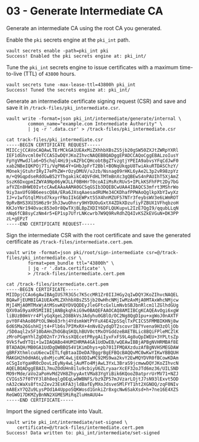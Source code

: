 # 03 - Generate Intermediate CA

#### 

Generate an intermediate CA using the root CA you generated.

Enable the ```pki``` secrets engine at the ```pki_int``` path.

```
vault secrets enable -path=pki_int pki
Success! Enabled the pki secrets engine at: pki_int/
```

Tune the ```pki_int``` secrets engine to issue certificates with a maximum time-to-live (TTL) of ```43800``` hours.

```
vault secrets tune -max-lease-ttl=43800h pki_int
Success! Tuned the secrets engine at: pki_int/
```

Generate an intermediate certificate signing request (CSR) and save and save it in ```/track-files/pki_intermediate.csr```.

```
vault write -format=json pki_int/intermediate/generate/internal \
        common_name="example.com Intermediate Authority" \
        | jq -r '.data.csr' > /track-files/pki_intermediate.csr
```

```
cat track-files/pki_intermediate.csr 
-----BEGIN CERTIFICATE REQUEST-----
MIICcjCCAVoCAQAwLTErMCkGA1UEAxMiZXhhbXBsZS5jb20gSW50ZXJtZWRpYXRl
IEF1dGhvcml0eTCCASIwDQYJKoZIhvcNAQEBBQADggEPADCCAQoCggEBALzoIusY
FpYgVMwdJla6+D5chql4Hi9jvAZFbCQHcobtBgZTvzgtjYPEIA9abvsYFqCdJwF0
xab2NBeIQKPOj7Ti/VqPN64Y+GHbJpFrT2Bbl+BONqUkqpU8TwiAkuRTDASChzY/
MOnekjGtuhrIRyI7ePhZW+rOzyDMUV/uJzb/Nsnag09rHKL6yAe2L3p2vR98zpYz
m/+Q9GqpdseRddGwB52YThgakikC4QVFdHLTMTmBnXc3gQBEwS4nPAUIhT5XjAmZ
SszK6DxqpmIZWYA9Np06yWJLLF0BHHrT0coAIiMsRcRUvS+IPLkKSFhFPt2Dy7bG
afVZEn8HWE0IvtcCAwEAAaAAMA0GCSqGSIb3DQEBCwUAA4IBAQCS3mfrt3MShrWo
9iy3axUfG9B6eescQ8A/ERa6JXsqAaesadRUMe34CKDhafPPWAoQglkpXbYIwyXz
IJ+v1wfGtqlMVsd7kxyrFNoIIkGEWPxt55X4hnMZUF57NTr3feybsWV3e6LWmROT
9pRvBHS3XU3SH6z9r3hJ3wuOhnry9HYDUOuGxtX4ZDkXDzufiyFZBUX1VFhqbzoH
KKJoYNr194Ovac853eOr8QwTXjBLBpZXDIY6DFLQUKupvL2IzE7QgI9/qqubLLqN
nNq6fCB8syCzNm4r5+EP1sp7UfrLNKcwrb7W9Q9RvRdhZQ4IvKSZkEVGuN+DK3PP
zL+gEPzT
-----END CERTIFICATE REQUEST-----
```

Sign the intermediate CSR with the root certificate and save the generated certificate as ```/track-files/intermediate.cert.pem```.

```
vault write -format=json pki/root/sign-intermediate csr=@/track-files/pki_intermediate.csr \
        format=pem_bundle ttl="43800h" \
        | jq -r '.data.certificate' \
        > /track-files/intermediate.cert.pem
```

```
cat /track-files/intermediate.cert.pem 
-----BEGIN CERTIFICATE-----
MIIDpjCCAo6gAwIBAgIUS7R3G5c7K5ccMR1Zr0IIJHGy2qIwDQYJKoZIhvcNAQEL
BQAwFjEUMBIGA1UEAxMLZXhhbXBsZS5jb20wHhcNMjIwMzAxMjA0MTAxWhcNMjcw
MjI4MjA0MTMxWjAtMSswKQYDVQQDEyJleGFtcGxlLmNvbSBJbnRlcm1lZGlhdGUg
QXV0aG9yaXR5MIIBIjANBgkqhkiG9w0BAQEFAAOCAQ8AMIIBCgKCAQEAvOgi6xgW
liBUzB0mVrr4PlyGqXgeL2O8BkVsJAdyhu0GBlO/OC2Ng8QgD1pu+xgWoJ0nAXTF
pvY0F4hAo86PtOL9Wo83rhj4YdsmkWtPYFuX4E42pSSqlTxPCICS5FMMBIKHNj8w
6d6SMa26GshHIjt4+Flb6s7PIMxRX+4nNv82ydqDT2scovrIB7Yvena9H3zOljOb
/5D0aql2x5F10bAHnZhOGBqSKQLhBUV0ctMxOYGddzeBAETBLic8BQiFPleMCZlK
zMroPGqmYhlZgD02nTrJYkssXQEcetPRygAiIyxFxFS9L4g8uQpIWEU+3YPLtsZp
9VkSfwdYTQi+1wIDAQABo4HUMIHRMA4GA1UdDwEB/wQEAwIBBjAPBgNVHRMBAf8E
BTADAQH/MB0GA1UdDgQWBBQ54V1KimDhys+pb701IFMQAXzduzAfBgNVHSMEGDAW
gBRFXthmlcuU6ecwIETLfqBtaaIDeDA7BggrBgEFBQcBAQQvMC0wKwYIKwYBBQUH
MAKGH2h0dHA6Ly8xMjcuMC4wLjE6ODIwMC92MS9wa2kvY2EwMQYDVR0fBCowKDAm
oCSgIoYgaHR0cDovLzEyNy4wLjAuMTo4MjAwL3YxL3BraS9jcmwwDQYJKoZIhvcN
AQELBQADggEBAIL7muZOdUHn8ilu9cbiyU6ZLryaarXcEF32oJTd6mz36/UILSND
MO9rMde/aVo2aPoHvMd2VH8ZhyyAxtVMa83YgYiBik6KQooZ0atprrUrMV71+NZJ
CVIGs57f0TYF3l8h8eqlgOEqLw0WBNFS/bz9ZP57mJVzarLOjtJ7sN93lExvt5OD
nA32cWaXs8ftn2Zev23EsKFA3jldBafEyMXoJdsveSMlFYT1ht2XGNOQ/zqF0NIv
mA8ExY7QZu9LysPOd1A4UppoSQKWosd1GnkiZr8xgcNw6SakXsd+h+7ne16E4XZS
ReGWO17DKMZyBnNN2XGMESMiRqZluHmAUU4=
-----END CERTIFICATE-----
```

Import the signed certificate into Vault.

```
vault write pki_int/intermediate/set-signed \
    certificate=@/track-files/intermediate.cert.pem
Success! Data written to: pki_int/intermediate/set-signed
```



#### 









#### 








